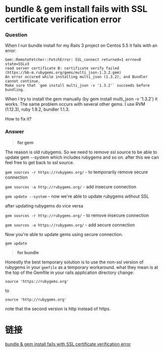 # bundle & gem install fails with SSL certificate verification error

### Question

When I run bundle install for my Rails 3 project on Centos 5.5 it fails with an error:

```
Gem::RemoteFetcher::FetchError: SSL_connect returned=1 errno=0 state=SSLv3 
read server certificate B: certificate verify failed 
(https://bb-m.rubygems.org/gems/multi_json-1.3.2.gem)
An error occured while installing multi_json (1.3.2), and Bundler cannot continue.
Make sure that `gem install multi_json -v '1.3.2'` succeeds before bundling.
```

When I try to install the gem manually (by gem install multi_json -v '1.3.2') it works. 
The same problem occurs with several other gems. I use RVM (1.12.3), ruby 1.9.2, bundler 1.1.3.

How to fix it?

### Answer

> **for gem**

The reason is old rubygems. So we need to remove ssl source to be able to update gem --system which includes 
rubygems and so on. after this we can feel free to get back to ssl source.

`gem sources -r https://rubygems.org/` - to temporarily remove secure connection

`gem sources -a http://rubygems.org/` - add insecure connection

`gem update --system` - now we're able to update rubygems without SSL

after updating rubygems do vice versa

`gem sources -r http://rubygems.org/` - to remove insecure connection

`gem sources -a https://rubygems.org/` - add secure connection

Now you're able to update gems using secure connection.

`gem update`

> **for bundle**

Honestly the best temporary solution is to use the non-ssl version of rubygems in your `gemfile` as a temporary workaround.
what they mean is at the top of the Gemfile in your rails application directory change:

`source 'https://rubygems.org'`

to

`source 'http://rubygems.org'`

note that the second version is http instead of https.

# 链接

[bundle & gem install fails with SSL certificate verification error](http://stackoverflow.com/questions/10246023/bundle-install-fails-with-ssl-certificate-verification-error)
